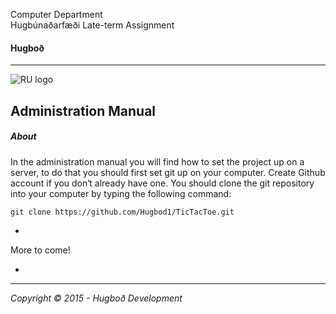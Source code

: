 Computer Department								
Hugbúnaðarfæði 
Late-term Assignment 

#### Hugboð

----

![RU logo](http://www.ru.is/skin/basic9k/i/sitelogo.png)



## Administration Manual

##### About
In the administration manual you will find how to set the project up on a server, to do that you should first set git up on your computer. 
Create Github account if you don‘t already have one. You should clone the git repository into your computer by typing the following command: 
```
git clone https://github.com/Hugbod1/TicTacToe.git
```
-

More to come!

-





---
*Copyright © 2015 - Hugboð Development*